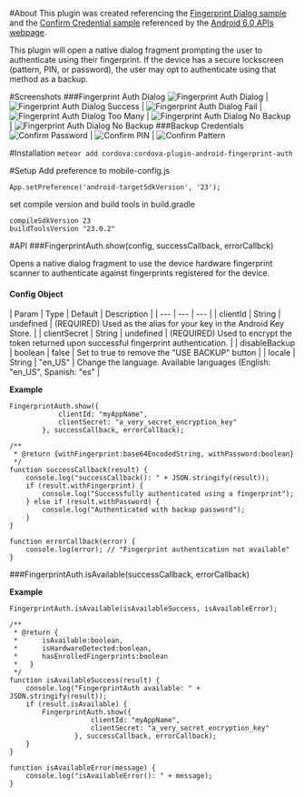 #About
This plugin was created referencing the [Fingerprint Dialog sample](http://developer.android.com/samples/FingerprintDialog/index.html) and the [Confirm Credential sample](http://developer.android.com/samples/ConfirmCredential/index.html) referenced by the [Android 6.0 APIs webpage](http://developer.android.com/about/versions/marshmallow/android-6.0.html).

This plugin will open a native dialog fragment prompting the user to authenticate using their fingerprint.  If the device has a secure lockscreen (pattern, PIN, or password), the user may opt to authenticate using that method as a backup.

#Screenshots
###Fingerprint Auth Dialog
![Fingerprint Auth Dialog](screenshots/fp_auth_dialog.jpg) | ![Fingerprint Auth Dialog Success](screenshots/fp_auth_dialog_success.png) | ![Fingerprint Auth Dialog Fail](screenshots/fp_auth_dialog_fail.jpg) | ![Fingerprint Auth Dialog Too Many](screenshots/fp_auth_dialog_too_many.jpg) | ![Fingerprint Auth Dialog No Backup](screenshots/fp_auth_dialog_no_backup.jpg) | ![Fingerprint Auth Dialog No Backup](screenshots/fp_auth_dialog_longer.png)
###Backup Credentials
![Confirm Password](screenshots/confirm_creds_pw.png) | ![Confirm PIN](screenshots/confirm_creds_pin.png) | ![Confirm Pattern](screenshots/confirm_creds_pattern.png)


#Installation
`meteor add cordova:cordova-plugin-android-fingerprint-auth`

#Setup
Add preference to mobile-config.js
```
App.setPreference('android-targetSdkVersion', '23');
```

set compile version and build tools in build.gradle
```
compileSdkVersion 23
buildToolsVersion "23.0.2"
```

#API
###FingerprintAuth.show(config, successCallback, errorCallbck)

Opens a native dialog fragment to use the device hardware fingerprint scanner to authenticate against fingerprints
registered for the device.

#### Config Object
| Param | Type | Default | Description |
| --- | --- | --- |
| clientId | String | undefined | (REQUIRED) Used as the alias for your key in the Android Key Store. |
| clientSecret | String | undefined | (REQUIRED) Used to encrypt the token returned upon successful fingerprint authentication. |
| disableBackup | boolean | false | Set to true to remove the "USE BACKUP" button |
| locale | String | "en_US" | Change the language. Available languages (English: "en_US", Spanish: "es" |

**Example**  

```
FingerprintAuth.show({
            clientId: "myAppName",
            clientSecret: "a_very_secret_encryption_key"
        }, successCallback, errorCallback);

/**
 * @return {withFingerprint:base64EncodedString, withPassword:boolean}
 */
function successCallback(result) {
    console.log("successCallback(): " + JSON.stringify(result));
    if (result.withFingerprint) {
        console.log("Successfully authenticated using a fingerprint");
    } else if (result.withPassword) {
        console.log("Authenticated with backup password");
    }
}

function errorCallback(error) {
    console.log(error); // "Fingerprint authentication not available"
}

```

###FingerprintAuth.isAvailable(successCallback, errorCallback)

**Example**

```
FingerprintAuth.isAvailable(isAvailableSuccess, isAvailableError);

/**
 * @return {
 *      isAvailable:boolean,
 *      isHardwareDetected:boolean,
 *      hasEnrolledFingerprints:boolean
 *   }
 */
function isAvailableSuccess(result) {
    console.log("FingerprintAuth available: " + JSON.stringify(result));
    if (result.isAvailable) {
        FingerprintAuth.show({
                    clientId: "myAppName",
                    clientSecret: "a_very_secret_encryption_key"
                }, successCallback, errorCallback);
    }
}

function isAvailableError(message) {
    console.log("isAvailableError(): " + message);
}
```